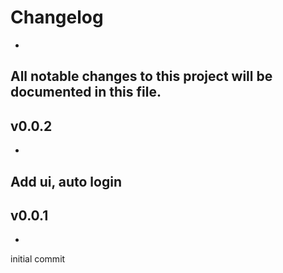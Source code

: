 # Changelog
-
All notable changes to this project will be documented in this file.
-
## v0.0.2
-
Add ui, auto login
-
## v0.0.1
-
initial commit